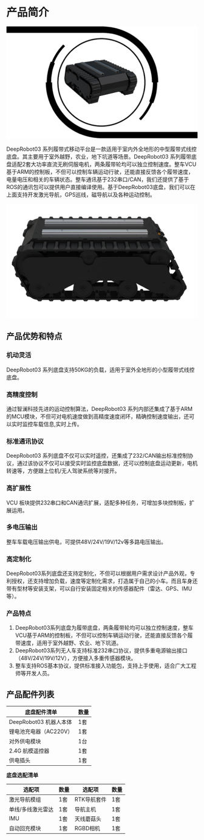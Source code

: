 # 产品简介

![](/images/gt01/image1.png)

DeepRobot03 系列履带式移动平台是一款适用于室内外全地形的中型履带式线控底盘。其主要用于室外越野，农业，地下坑道等场景。DeepRobot03 系列履带底盘适配2套大功率直流无刷伺服电机，两条履带轮均可以独立控制速度。整车VCU基于ARM的控制板，不但可以控制车辆运动行驶，还能直接反馈各个履带速度，电量电压和相关的车辆状态。整车通讯基于232串口/CAN，我们还提供了基于ROS的通讯包可以提供用户直接编译使用。基于DeepRobot03底盘，我们可以在上面支持开发激光导航，GPS巡线，磁导航以及各种运动控制。

![](/images/gt01/image2.png)

## 产品优势和特点

### 机动灵活
DeepRobot03 系列底盘支持50KG的负载，适用于室外全地形的小型履带式线控底盘。

### 高精度控制
通过智澜科技先进的运动控制算法，DeepRobot03 系列内部还集成了基于ARM的MCU模块，不但可对电机速度做到高精度速度闭环，精确控制速度输出，还可以实时监控车载信息,实时上传。

### 标准通讯协议
DeepRobot03 系列底盘不仅可以实时遥控，还集成了232/CAN输出标准控制协议，通过该协议不仅可以接受实时监控底盘数据，还可以控制底盘运动更新，电机转速等，方便跟上位机/无人驾驶系统等对接开。

### 高扩展性
VCU 板块提供232串口和CAN通讯扩展，适配多种任务，可增加多块控制板，扩展运用。

### 多电压输出
整车车载电压输出供电，可提供48V/24V/19V/12v等多路电压输出。

### 高定制化
DeepRobot03系列底盘还支持定制化，不但可以根据用户需求设计产品外观，专利授权，还支持增加负载，速度等定制化需求，打造属于自己的小车。而且车身还带有型材等安装支架，可以自行安装固定相关的传感器配件（雷达、GPS、IMU等）。

### 产品特点
1. DeepRobot03系列底盘为履带底盘，两条履带轮均可以独立控制速度，整车VCU基于ARM的控制板，不但可以控制车辆运动行驶，还能直接反馈各个履带速度，适用于室外越野、农业、地下坑道。
2. DeepRobot03系列无人车支持标准232串口协议，提供多重电源输出接口（48V/24V/19V/12V），方便接入多重传感器模块。
3. 整车支持ROS基本协议，提供标准接入功能包，支持上手使用，适合广大工程师等开发人员。

## 产品配件列表

| 底盘配件清单 | 数量 |
| ------------ | ---- |
| DeepRobot03 机器人本体 | 1套 |
| 锂电池充电器（AC220V）| 1套 |
| 对外供电模块 | 1台 |
| 2.4G 航模遥控器 | 1套 |
| 供电插头 | 1套 |

**底盘选配清单**

| 选配项 | 数量 | 选配项 | 数量 |
| ------ | ---- | ------ | ---- |
| 激光导航模组 | 1套 | RTK导航套件 | 1套 |
| 单线/多线激光雷达 | 1套 | 导航主机 | 1套 |
| IMU | 1套 | 天线蘑菇头 | 1套 |
| 自动回充模块 | 1套 | RGBD相机 | 1套 | 
